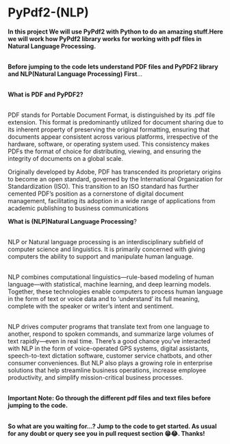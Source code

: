 # PyPdf2-(NLP)

<table>
  
**In this project We will use PyPdf2 with Python to do an amazing stuff.Here we will work how PyPdf2 library works for working with pdf files in Natural Language Processing.** <br></br>


**Before jumping to the code lets understand PDF files and PyPDF2 library and NLP(Natural Language Processing) First**...<br></br>

**What is PDF and PyPDF2?** <br></br>

PDF stands for Portable Document Format, is distinguished by its .pdf file extension. This format is predominantly utilized for document sharing due to its inherent property of preserving the original formatting, ensuring that documents appear consistent across various platforms, irrespective of the hardware, software, or operating system used. This consistency makes PDFs the format of choice for distributing, viewing, and ensuring the integrity of documents on a global scale.

Originally developed by Adobe, PDF has transcended its proprietary origins to become an open standard, governed by the International Organization for Standardization (ISO). This transition to an ISO standard has further cemented PDF’s position as a cornerstone of digital document management, facilitating its adoption in a wide range of applications from academic publishing to business communications


**What is (NLP)Natural Language Processing**?<br></br>

NLP or Natural language processing is an interdisciplinary subfield of computer science and linguistics. It is primarily concerned with giving computers the ability to support and manipulate human language.<br></br>

NLP combines computational linguistics—rule-based modeling of human language—with statistical, machine learning, and deep learning models. Together, these technologies enable computers to process human language in the form of text or voice data and to ‘understand’ its full meaning, complete with the speaker or writer’s intent and sentiment.<br></br>

NLP drives computer programs that translate text from one language to another, respond to spoken commands, and summarize large volumes of text rapidly—even in real time. There’s a good chance you’ve interacted with NLP in the form of voice-operated GPS systems, digital assistants, speech-to-text dictation software, customer service chatbots, and other consumer conveniences. But NLP also plays a growing role in enterprise solutions that help streamline business operations, increase employee productivity, and simplify mission-critical business processes.<br></br>

**Important Note: Go through the different pdf files and text files before jumping to the code.**


</table>

**So what are you waiting for...? Jump to the code to get started. As usual for any doubt or query see you in pull request section 😁😂. Thanks!**


